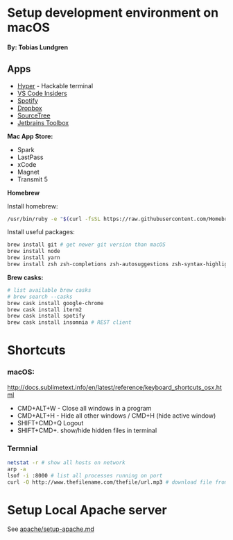 # Setup development environment on macOS

#### By: Tobias Lundgren

## Apps

- [Hyper](https://releases.hyper.is/download/mac) - Hackable terminal
- [VS Code Insiders](https://go.microsoft.com/fwlink/?LinkId=723966)
- [Spotify](https://www.spotify.com/se/download/)
- [Dropbox](https://www.dropbox.com/downloading?src=index)
- [SourceTree](https://downloads.atlassian.com/software/sourcetree/SourceTree_2.4c.zip?_ga=1.41813542.562858026.1482000003)
- [Jetbrains Toolbox](https://www.jetbrains.com/toolbox/download/download-thanks.html?platform=mac)

**Mac App Store:**

- Spark
- LastPass
- xCode
- Magnet
- Transmit 5

**Homebrew**

Install homebrew:

```sh
/usr/bin/ruby -e "$(curl -fsSL https://raw.githubusercontent.com/Homebrew/install/master/install)"
```

Install useful packages:

```sh
brew install git # get newer git version than macOS
brew install node
brew install yarn
brew install zsh zsh-completions zsh-autosuggestions zsh-syntax-highlighting
```

**Brew casks:**

```sh
# list available brew casks
# brew search --casks
brew cask install google-chrome
brew cask install iterm2
brew cask install spotify
brew cask install insomnia # REST client
```

# Shortcuts

### macOS:

http://docs.sublimetext.info/en/latest/reference/keyboard_shortcuts_osx.html

- CMD+ALT+W - Close all windows in a program
- CMD+ALT+H - Hide all other windows / CMD+H (hide active window)
- SHIFT+CMD+Q Logout
- SHIFT+CMD+. show/hide hidden files in terminal

### Termnial

```sh
netstat -r # show all hosts on network
arp -a
lsof -i :8000 # list all processes running on port
curl -O http://www.thefilename.com/thefile/url.mp3 # download file from terminal
```

# Setup Local Apache server

See [apache/setup-apache.md](https://github.com/lundgren2/dotfiles/blob/master/apache/setup-apache.md)
